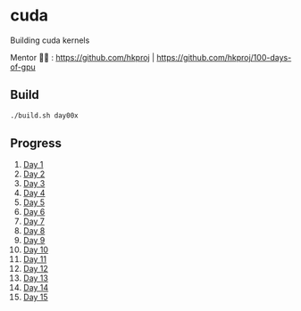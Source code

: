 # cuda
Building cuda kernels

Mentor 🧑‍🏫 : https://github.com/hkproj | https://github.com/hkproj/100-days-of-gpu

## Build
```bash
./build.sh day00x
```

## Progress
1. [Day 1](./day001/README.md)
2. [Day 2](./day002/README.md)
3. [Day 3](./day003/README.md)
4. [Day 4](./day004/README.md)
5. [Day 5](./day005/README.md)
6. [Day 6](./day006/README.md)
7. [Day 7](./day007/README.md)
8. [Day 8](./day008/README.md)
9. [Day 9](./day009/README.md)
10. [Day 10](./day010/README.md)
11. [Day 11](./day011/README.md)
12. [Day 12](./day012/README.md)
13. [Day 13](./day013/README.md)
14. [Day 14](./day014/README.md)
15. [Day 15](./day015/README.md)